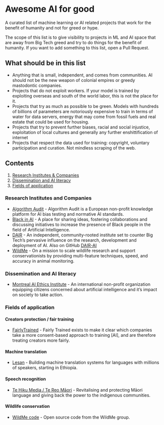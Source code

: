 # Awesome AI for good
A curated list of machine learning or AI related projects that work for the benefit of humanity and not for greed or hype.

The scope of this list is to give visibility to projects in ML and AI space that are away from Big Tech greed and try to do things for the benefit of humanity.
If you want to add something to this list, open a Pull Request.

## What should be in this list
* Anything that is small, independent, and comes from communities. AI should not be the new weapon of colonial empires or greedy mastodontic companies.
* Projects that do not exploit workers. If your model is trained by exploiting overseas and south of the world labor, this is not the place for it.
* Projects that try as much as possible to be green. Models with hundreds of billions of parameters are notoriously expensive to train in terms of water for data servers, energy that may come from fossil fuels and real estate that could be used for housing.
* Projects that try to prevent further biases, racial and social injustice, exploitation of local cultures and generally any further enshittification of internet
* Projects that respect the data used for training: copyright, voluntary participation and curation. Not mindless scraping of the web. 

## Contents
1. [Research Institutes & Companies](#research-institutes-and-companies)
2. [Dissemination and AI literacy](#dissemination-and-ai-literacy)
3. [Fields of application](#fields-of-application)

### Research Institutes and Companies
* [Algorithm Audit](https://algorithmaudit.eu/) - Algorithm Audit is a European non-profit knowledge platform for AI bias testing and normative AI standards. 
* [Black in AI](https://blackinai.github.io/#/) - A place for sharing ideas, fostering collaborations and discussing initiatives to increase the presence of Black people in the field of Artificial Intelligence.
* [DAIR](https://www.dair-institute.org/) - An independent, community-rooted institute set to counter Big Tech’s pervasive influence on the research, development and deployment of AI. Also on GitHub [DAIR-AI](https://github.com/dair-ai)
* [WildMe](https://www.wildme.org/what-we-do.html) - On a mission to scale wildlife research and support conservationists by providing multi-feature techniques, speed, and accuracy in animal monitoring.

### Dissemination and AI literacy
* [Montreal AI Ethics Institute](https://montrealethics.ai/) - An international non-profit organization equipping citizens concerned about artificial intelligence and it’s impact on society to take action.

### Fields of application
#### Creators protection / fair training
* [FairlyTrained](https://www.fairlytrained.org) - Fairly Trained exists to make it clear which companies take a more consent-based approach to training [AI], and are therefore treating creators more fairly.
#### Machine translation
* [Lesan](lesan.ai) - Building machine translation systems for languages with millions of speakers, starting in Ethiopia.
#### Speech recognition
* [Te Hiku Media / Te Reo Māori](https://tehiku.nz/te-hiku-tech/papa-reo/14135/te-reo-maori-speech-recognition) - Revitalising and protecting Māori language and giving back the power to the indigenous communities.
#### Wildlife conservation
* [WildMe code](https://github.com/WildMeOrg) - Open source code from the WildMe group.